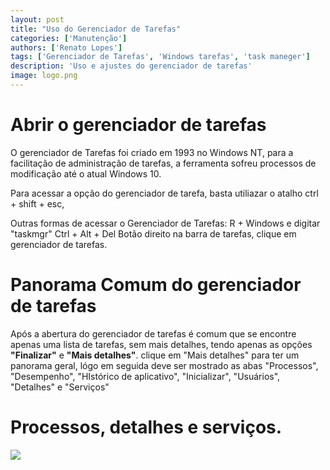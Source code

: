 ```yaml
---
layout: post
title: "Uso do Gerenciador de Tarefas"
categories: ['Manutenção']
authors: ['Renato Lopes'] 
tags: ['Gerenciador de Tarefas', 'Windows tarefas', 'task maneger']
description: 'Uso e ajustes do gerenciador de tarefas'
image: logo.png
---
```

# Abrir o gerenciador de tarefas
O gerenciador de Tarefas foi criado em 1993 no Windows NT, para  a facilitação de administração de tarefas, a ferramenta sofreu processos de modificação até o atual Windows 10.

Para acessar a opção do gerenciador de tarefa, basta utiliazar o atalho ctrl + shift + esc,

Outras formas de acessar o Gerenciador de Tarefas:
R + Windows e digitar "taskmgr"
Ctrl + Alt + Del 
Botão direito na barra de tarefas, clique em gerenciador de tarefas.

# Panorama Comum do gerenciador de tarefas
Após a abertura do gerenciador de tarefas é comum que se encontre apenas uma lista de tarefas, sem mais detalhes, tendo apenas as opções **"Finalizar"** e **"Mais detalhes"**.
clique em "Mais detalhes" para ter um panorama geral, lógo em seguida deve ser mostrado as abas "Processos", "Desempenho", "HIstórico de aplicativo", "Inicializar", "Usuários", "Detalhes" e "Serviços"

# Processos, detalhes e serviços.


![](/42/images/post/nome.jpg)

